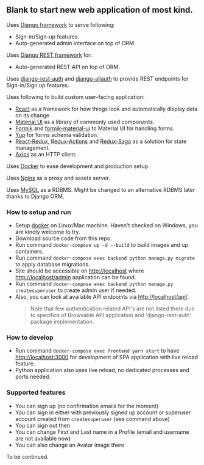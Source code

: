 ## Blank to start new web application of most kind.

Uses [Django framework](https://www.djangoproject.com) to serve following:
* Sign-in/Sign-up features.
* Auto-generated admin interface on top of ORM.

Uses [Django REST framework](https://www.django-rest-framework.org) for:
* Auto-generated REST API on top of ORM.

Uses [django-rest-auth](https://django-rest-auth.readthedocs.io/en/latest/) and [django-allauth](https://django-allauth.readthedocs.io/en/latest/) to provide REST endpoints for Sign-in/Sign up features.

Uses following to build custom user-facing application:
* [React](https://reactjs.org) as a framework for how things look and automatically display data on its change.
* [Material UI](https://material-ui.com) as a library of commonly used components.
* [Formik](https://jaredpalmer.com/formik) and [formik-material-ui](https://github.com/stackworx/formik-material-ui) to Material UI for handling forms.
* [Yup](https://github.com/jquense/yup) for forms schema validation.
* [React-Redux](https://react-redux.js.org), [Redux-Actions](https://redux-actions.js.org) and [Redux-Saga](https://redux-saga.js.org) as a solution for state management.
* [Axios](https://github.com/axios/axios) as an HTTP client.

Uses [Docker](https://www.docker.com) to ease development and production setup.

Uses [Nginx](http://nginx.org) as a proxy and assets server.

Uses [MySQL](https://www.mysql.com) as a RDBMS. Might be changed to an alternative RDBMS later thanks to Django ORM.

### How to setup and run
* Setup [docker](https://www.docker.com) on Linux/Mac machine. Haven't checked on Windows, you are kindly welcome to try.
* Download source code from this repo.
* Run command `docker-compose up -d --build` to build images and up containers.
* Run command `docker-compose exec backend python manage.py migrate` to apply database migrations.
* Site should be accessible on <http://localhost> where <http://localhost/admin> application can be found.
* Run command `docker-compose exec backend python manage.py createsuperuser` to create admin user if needed.
* Also, you can look at available API endpoints via <http://localhost/api/>.
  > Note that few authentication related API's are not listed there due to specifics of Browsable API application and 'django-rest-auth' package implementation.

### How to develop
* Run command `docker-compose exec frontend yarn start` to have <http://localhost:3000> for development of SPA application with live reload feature.
* Python application also uses live reload, no dedicated processes and ports needed.

### Supported features
* You can sign up (no confirmation emails for the moment)
* You can sign in either with previously signed up account or superuser account created from `createsuperuser` (see command above)
* You can sign out then
* You can change First and Last name in a Profile (email and username are not available now)
* You can also change an Avatar image there

To be continued.
